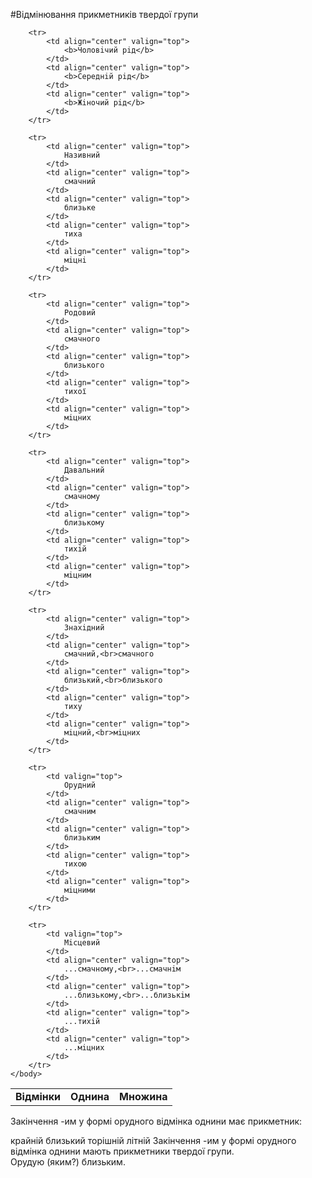 #Вiдмiнювання прикметникiв твердої групи


<table style="width: 90%;" align="center">
    <body>
        <tr>
            <td rowspan="2"  align="center" valign="top">
                <b>Вiдмiнки</b>
            </td>  
            <td colspan="3" align="center" valign="top">
                <b>Однина</b>
            </td>
            <td rowspan="2"  align="center" valign="top">
                <b>Множина</b>
            </td>                     
        </tr>

        <tr>
            <td align="center" valign="top">
                <b>Чоловiчий рiд</b>
            </td>  
            <td align="center" valign="top">
                <b>Середнiй рiд</b>
            </td>
            <td align="center" valign="top">
                <b>Жiночий рiд</b>
            </td>                     
        </tr>

        <tr>
            <td align="center" valign="top">
                Називний
            </td>  
            <td align="center" valign="top">
                смачний
            </td>
            <td align="center" valign="top">
                близьке
            </td>
            <td align="center" valign="top">
                тиха
            </td>
            <td align="center" valign="top">
                мiцнi
            </td>                   
        </tr>

        <tr>
            <td align="center" valign="top">
                Родовий    
            </td>  
            <td align="center" valign="top">
                смачного
            </td>
            <td align="center" valign="top">
                близького
            </td>
            <td align="center" valign="top">
                тихої
            </td>
            <td align="center" valign="top">
                мiцних
            </td>                   
        </tr>

        <tr>
            <td align="center" valign="top">
                Давальний
            </td>  
            <td align="center" valign="top">
                смачному
            </td>
            <td align="center" valign="top">
                близькому
            </td>
            <td align="center" valign="top">
                тихiй
            </td>
            <td align="center" valign="top">
                мiцним
            </td>                   
        </tr>

        <tr>
            <td align="center" valign="top">
                Знахiдний
            </td>  
            <td align="center" valign="top">
                смачний,<br>смачного
            </td>
            <td align="center" valign="top">
                близький,<br>близького
            </td>
            <td align="center" valign="top">
                тиху
            </td>
            <td align="center" valign="top">
                мiцний,<br>мiцних
            </td>                   
        </tr>

        <tr>
            <td valign="top">
                Орудний    
            </td>  
            <td align="center" valign="top">
                смачним
            </td>
            <td align="center" valign="top">
                близьким
            </td>
            <td align="center" valign="top">
                тихою
            </td>
            <td align="center" valign="top">
                мiцними
            </td>                   
        </tr>

        <tr>
            <td valign="top">
                Мiсцевий 
            </td>  
            <td align="center" valign="top">
                ...смачному,<br>...смачнiм
            </td>
            <td align="center" valign="top">
                ...близькому,<br>...близькiм
            </td>
            <td align="center" valign="top">
                ...тихiй
            </td>
            <td align="center" valign="top">
                ...мiцних
            </td>                   
        </tr>        
    </body>
</table>

<quiz> 
    <question>
       <p>Закінчення <span class="p1">-им</span> у формі орудного відмінка однини має прикметник:</p>
           <answer>крайній</answer>
           <answer correct>близький</answer>
           <answer>торішній</answer>
           <answer>літній</answer>
      <explanation>
Закінчення <span class="p1">-им</span> у формі орудного відмінка однини мають прикметники твердої групи. <br>
Орудую (яким?) близьким.
</explanation>
    </question>
</quiz> 
